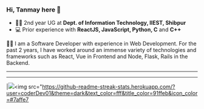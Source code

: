 
### Hi, Tanmay here 👋

- 👨‍🎓 2nd year UG at **Dept. of Information Technology, IIEST, Shibpur**
- 💻 Prior experience with **ReactJS, JavaScript, Python, C** and **C++**

👨‍💻 I am a Software Developer with experience in Web Development. For the past 2 years, I have worked around an immense variety of technologies and frameworks such as React, Vue in Frontend and Node, Flask, Rails in the Backend.


<hr>

<hr>

 |<img src="https://github-readme-stats.vercel.app/api?username=coderDev01&show_icons=true&theme=radical&text_color=fff&title_color=91ffeb&icon_color=#7affe7"/><img src="https://github-readme-streak-stats.herokuapp.com/?user=coderDev01&theme=dark&text_color=fff&title_color=91ffeb&icon_color=#7affe7
